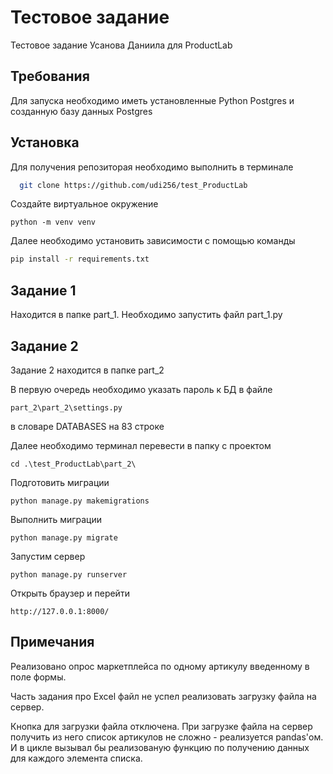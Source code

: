 
# Тестовое задание

Тестовое задание  Усанова Даниила для ProductLab


## Требования

Для запуска необходимо иметь установленные  Python Postgres и созданную базу данных Postgres


## Установка

Для получения репозиторая необходимо выполнить в терминале 

```bash
  git clone https://github.com/udi256/test_ProductLab
```

Создайте виртуальное окружение
```
python -m venv venv
```





Далее необходимо установить зависимости с помощью команды 
```bash
pip install -r requirements.txt
```

## Задание 1

Находится в папке part_1. Необходимо запустить файл part_1.py
## Задание 2

Задание 2 находится в папке part_2

В первую очередь необходимо указать пароль к БД в файле 
```
part_2\part_2\settings.py 
```
в словаре DATABASES на 83 строке

Далее необходимо терминал перевести в папку с проектом

```
cd .\test_ProductLab\part_2\
```

Подготовить миграции

```
python manage.py makemigrations
```

Выполнить миграции

```
python manage.py migrate
```

Запустим сервер

```
python manage.py runserver
```

Открыть браузер и перейти 

```
http://127.0.0.1:8000/
```
## Примечания

Реализовано опрос маркетплейса по одному артикулу введенному в поле формы. 

Часть задания про Excel файл не успел реализовать загрузку файла на сервер. 

Кнопка для загрузки файла отключена. При загрузке файла на сервер получить из него список артикулов не сложно - реализуется pandas'ом. И в цикле вызывал бы реализованую функцию по получению данных для каждого элемента списка.
